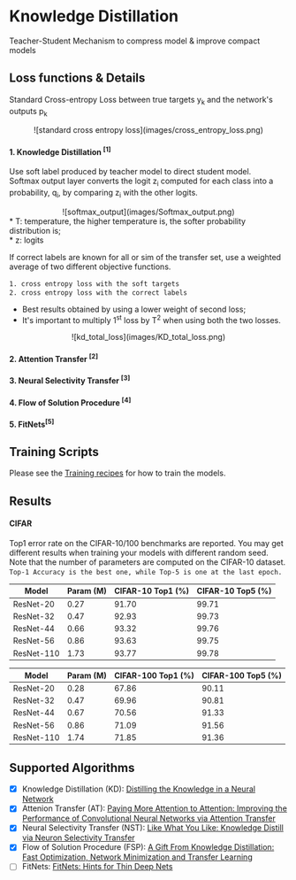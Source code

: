 # Knowledge Distillation
Teacher-Student Mechanism to compress model & improve compact models
 

## Loss functions & Details
Standard Cross-entropy Loss between true targets y<sub>k</sub> and the network's outputs p<sub>k</sub><br>
<center>
![standard cross entropy loss](images/cross_entropy_loss.png)
</center>

#### 1. Knowledge Distillation <sup>[1]</sup>
Use soft label produced by teacher model to direct student model.<br>
Softmax output layer converts the logit z<sub>i</sub> computed for each class into a probability, q<sub>i</sub>,
by comparing z<sub>i</sub> with the other logits.<br>
<center>
![softmax_output](images/Softmax_output.png) <br>
</center>
* T: temperature, the higher temperature is, the softer probability distribution is;<br>
* z: logits<br>

If correct labels are known for all or sim of the transfer set, use a weighted average of two different 
objective functions.
```
1. cross entropy loss with the soft targets 
2. cross entropy loss with the correct labels
```
* Best results obtained by using a lower weight of second loss; 
* It's important to multiply 1<sup>st</sup> loss by T<sup>2</sup> when using both the two losses.
<center>
![kd_total_loss](images/KD_total_loss.png)
</center>

#### 2. Attention Transfer <sup>[2]</sup>


#### 3. Neural Selectivity Transfer <sup>[3]</sup>


#### 4. Flow of Solution Procedure <sup>[4]</sup>


#### 5. FitNets<sup>[5]</sup>

## Training Scripts
Please see the [Training recipes](TRAINING.md) for how to train the models.


## Results
#### CIFAR
Top1 error rate on the CIFAR-10/100 benchmarks are reported. You may get different results when training your models with different random seed.
Note that the number of parameters are computed on the CIFAR-10 dataset.\
```Top-1 Accuracy is the best one, while Top-5 is one at the last epoch.```

| Model             | Param (M)      | CIFAR-10 Top1 (%) | CIFAR-10 Top5 (%) |
| ----------------- | -------------- | ----------------- | ----------------- |
| ResNet-20         | 0.27           | 91.70             | 99.71             |
| ResNet-32         | 0.47           | 92.93             | 99.73             |
| ResNet-44         | 0.66           | 93.32             | 99.76             |
| ResNet-56         | 0.86           | 93.63             | 99.75             |
| ResNet-110        | 1.73           | 93.77             | 99.78             |

| Model             | Param (M)      | CIFAR-100 Top1 (%) | CIFAR-100 Top5 (%) |
| ----------------- | -------------- | ------------------ | ------------------ |
| ResNet-20         | 0.28           | 67.86              | 90.11              |
| ResNet-32         | 0.47           | 69.96              | 90.81              |
| ResNet-44         | 0.67           | 70.56              | 91.33              |
| ResNet-56         | 0.86           | 71.09              | 91.56              |
| ResNet-110        | 1.74           | 71.85              | 91.36              |


## Supported Algorithms
* [x] Knowledge Distillation (KD): [Distilling the Knowledge in a Neural Network](https://arxiv.org/abs/1503.02531v1)
* [x] Attenion Transfer (AT): [Paying More Attention to Attention: Improving the Performance of 
Convolutional Neural Networks via Attention Transfer](https://arxiv.org/abs/1612.03928v3)
* [x] Neural Selectivity Transfer (NST): [Like What You Like: Knowledge Distill via Neuron Selectivity Transfer](https://arxiv.org/abs/1707.01219)
* [x] Flow of Solution Procedure (FSP): [A Gift From Knowledge Distillation: Fast Optimization, 
Network Minimization and Transfer Learning](https://zpascal.net/cvpr2017/Yim_A_Gift_From_CVPR_2017_paper.pdf)
* [ ] FitNets: [FitNets: Hints for Thin Deep Nets](https://arxiv.org/abs/1412.6550)
